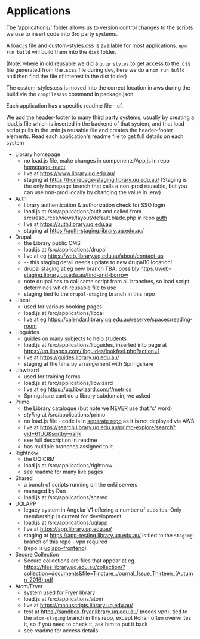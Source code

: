 # Applications

The 'applications/' folder allows us to version control changes to the scripts we use to insert code into 3rd party systems.

A load.js file and custom-styles.css is available for most applications. `npm run build` will build them into the `dist` folder.

(Note: where in old reusable we did a `gulp styles` to get access to the .css file generated from the .scss file during dev, here we do a `npm run bulld` and then find the file of interest in the dist folder)

The custom-styles.css is moved into the correct location in aws during the build via the `compilesass` command in package.json

Each application has a specific readme file - cf.

We add the header-footer to many third party systems, usually by creating a load.js file which is inserted in the backend of that system, and that load script pulls in the .min.js reusable file and creates the header-footer elements. Read each application's readme file to get full details on each system

- Library homepage
  - no load.js file, make changes in components/App.js in repo [homepage-react](https://github.com/uqlibrary/homepage-react)
  - live at <https://www.library.uq.edu.au/>
  - staging at <https://homepage-staging.library.uq.edu.au/> (Staging is the only homepage branch that calls a non-prod reusable, but you can use non-prod locally by changing the value in .env)
- Auth
  - library authentication & authorization check for SSO login
  - load.js at /src/applications/auth and called from src/resources/views/layout/default.blade.php in repo [auth](https://github.com/uqlibrary/auth)
  - live at <https://auth.library.uq.edu.au>
  - staging at <https://auth-staging.library.uq.edu.au/>
- Drupal 
  - the Library public CMS
  - load.js at /src/applications/drupal
  - live at eg <https://web.library.uq.edu.au/about/contact-us>
  - -- this staging detail needs update to new drupal10 location!
  - drupal staging at eg new branch TBA, possibly <https://web-staging.library.uq.edu.au/find-and-borrow>
  - note drupal has to call same script from all branches, so load script determines which reusable file to use  
  - staging tied to the `drupal-staging` branch in this repo
- Libcal
  - used for various booking pages
  - load.js at /src/applications/libcal
  - live at eg <https://calendar.library.uq.edu.au/reserve/spaces/reading-room>
- Libguides
  - guides on many subjects to help students
  - load.js at /src/applications/libguides, inserted into page at <https://uq.libapps.com/libguides/lookfeel.php?action=1>
  - live at <https://guides.library.uq.edu.au/>
  - staging at the time by arrangement with Springshare
- Libwizard
  - used for training forms
  - load.js at /src/applications/libwizard
  - live at eg <https://uq.libwizard.com/f/metrics>
  - Springshare cant do a library subdomain, we asked
- Primo
  - the Library catalogue (but note we NEVER use that 'c' word)
  - _styling_ at /src/applications/primo
  - no load.js file - code is in [separate repo](https://github.com/uqlibrary/exlibris-primo) as it is not deployed via AWS
  - live at <https://search.library.uq.edu.au/primo-explore/search?vid=61UQ&sortby=rank>
  - see full description in readme
  - has multiple branches assigned to it
- Rightnow
  - the UQ CRM
  - load.js at /src/applications/rightnow
  - see readme for many live pages
- Shared
  - a bunch of scripts running on the enki servers
  - managed by Dan
  - load.js at /src/applications/shared
- UQLAPP
  - legacy system in Angular V1 offering a number of subsites. Only membership is current for development
  - load.js at /src/applications/uqlapp
  - live at <https://app.library.uq.edu.au/>
  - staging at <https://app-testing.library.uq.edu.au/> is tied to the `staging` branch of this repo - vpn required
  - (repo is [uqlapp-frontend](https://github.com/uqlibrary/uqlapp-frontend))
- Secure Collection
  - Secure collections are files that appear at eg <https://files.library.uq.edu.au/collection/?collection=documents&file=Tincture_Journal_Issue_Thirteen_(Autumn_2016).pdf> 
- Atom/Fryer
  - system used for Fryer library
  - load.js at /src/applications/atom
  - live at <https://manuscripts.library.uq.edu.au/>
  - test at <https://sandbox-fryer.library.uq.edu.au/> (needs vpn), tied to the `atom-staging` branch in this repo, except Rohan often overwrites it, so if you need to check it, ask him to put it back
  - see readme for access details
